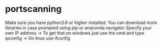 # portscanning
Make sure you have python3.6 or higher installed.
You can download more libraries in case prompted using pip or anaconda navigator
Specify your own IP address
  -> To get that on windows just use the cmd and type ipconfig
  -> On linux use ifconfig
